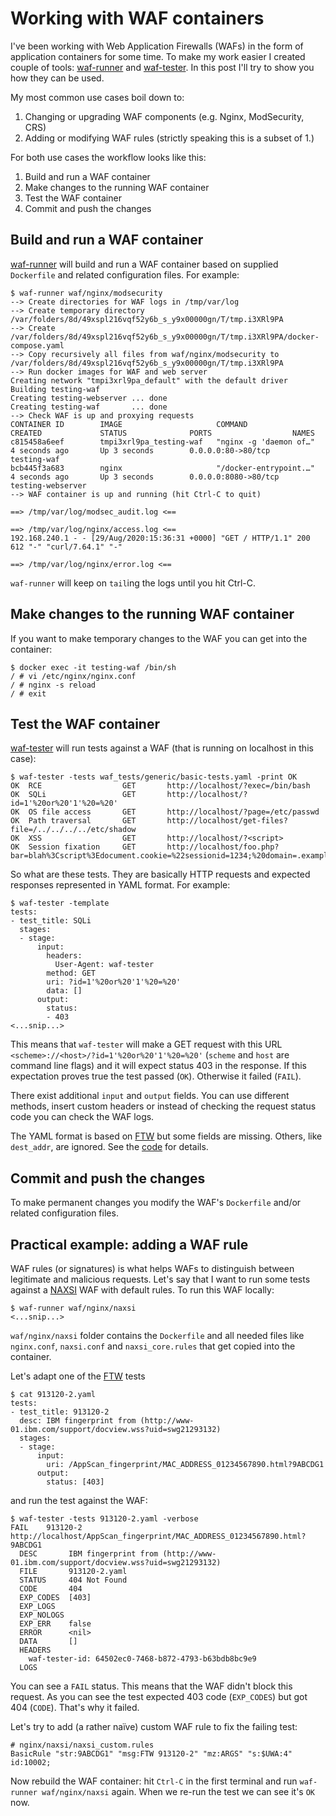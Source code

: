 # Working with WAF containers

I've been working with Web Application Firewalls (WAFs) in the form of application containers for some time. To make my work easier I created couple of tools: [waf-runner](https://github.com/jreisinger/waf-runner) and [waf-tester](https://github.com/jreisinger/waf-tester). In this post I'll try to show you how they can be used.

My most common use cases boil down to:

1. Changing or upgrading WAF components (e.g. Nginx, ModSecurity, CRS)
2. Adding or modifying WAF rules (strictly speaking this is a subset of 1.)

For both use cases the workflow looks like this:

1. Build and run a WAF container
2. Make changes to the running WAF container
3. Test the WAF container
4. Commit and push the changes

## Build and run a WAF container

[waf-runner](https://github.com/jreisinger/waf-runner) will build and run a WAF container based on supplied `Dockerfile` and related configuration files. For example:

```
$ waf-runner waf/nginx/modsecurity
--> Create directories for WAF logs in /tmp/var/log
--> Create temporary directory
/var/folders/8d/49xspl216vqf52y6b_s_y9x00000gn/T/tmp.i3XRl9PA
--> Create /var/folders/8d/49xspl216vqf52y6b_s_y9x00000gn/T/tmp.i3XRl9PA/docker-compose.yaml
--> Copy recursively all files from waf/nginx/modsecurity to /var/folders/8d/49xspl216vqf52y6b_s_y9x00000gn/T/tmp.i3XRl9PA
--> Run docker images for WAF and web server
Creating network "tmpi3xrl9pa_default" with the default driver
Building testing-waf
Creating testing-webserver ... done
Creating testing-waf       ... done
--> Check WAF is up and proxying requests
CONTAINER ID        IMAGE                     COMMAND                  CREATED             STATUS              PORTS                  NAMES
c815458a6eef        tmpi3xrl9pa_testing-waf   "nginx -g 'daemon of…"   4 seconds ago       Up 3 seconds        0.0.0.0:80->80/tcp     testing-waf
bcb445f3a683        nginx                     "/docker-entrypoint.…"   4 seconds ago       Up 3 seconds        0.0.0.0:8080->80/tcp   testing-webserver
--> WAF container is up and running (hit Ctrl-C to quit)

==> /tmp/var/log/modsec_audit.log <==

==> /tmp/var/log/nginx/access.log <==
192.168.240.1 - - [29/Aug/2020:15:36:31 +0000] "GET / HTTP/1.1" 200 612 "-" "curl/7.64.1" "-"

==> /tmp/var/log/nginx/error.log <==
```

`waf-runner` will keep on `tail`ing the logs until you hit Ctrl-C.

## Make changes to the running WAF container

If you want to make temporary changes to the WAF you can get into the container:

```
$ docker exec -it testing-waf /bin/sh
/ # vi /etc/nginx/nginx.conf
/ # nginx -s reload
/ # exit
```

## Test the WAF container

[waf-tester](https://github.com/jreisinger/waf-tester) will run tests against a WAF (that is running on localhost in this case):

```
$ waf-tester -tests waf_tests/generic/basic-tests.yaml -print OK
OK	RCE                  GET       http://localhost/?exec=/bin/bash
OK	SQLi                 GET       http://localhost/?id=1'%20or%20'1'%20=%20'
OK	OS file access       GET       http://localhost/?page=/etc/passwd
OK	Path traversal       GET       http://localhost/get-files?file=/../../../../etc/shadow
OK	XSS                  GET       http://localhost/?<script>
OK	Session fixation     GET       http://localhost/foo.php?bar=blah%3Cscript%3Edocument.cookie=%22sessionid=1234;%20domain=.example.dom%22;%3C/script%3E
```

So what are these tests. They are basically HTTP requests and expected responses represented in YAML format. For example:

```
$ waf-tester -template
tests:
- test_title: SQLi
  stages:
  - stage:
      input:
        headers:
          User-Agent: waf-tester
        method: GET
        uri: ?id=1'%20or%20'1'%20=%20'
        data: []
      output:
        status:
        - 403
<...snip...>
```

This means that `waf-tester` will make a GET request with this URL `<scheme>://<host>/?id=1'%20or%20'1'%20=%20'` (`scheme` and `host` are command line flags) and it will expect status 403 in the response. If this expectation proves true the test passed (`OK`). Otherwise it failed (`FAIL`).

There exist additional `input` and `output` fields. You can use different methods, insert custom headers or instead of checking the request status code you can check the WAF logs.

The YAML format is based on [FTW](https://github.com/CRS-support/ftw/blob/master/docs/YAMLFormat.md) but some fields are missing. Others, like `dest_addr`, are ignored. See the [code](https://github.com/jreisinger/waf-tester/blob/master/wafyaml/types.go) for details.

## Commit and push the changes

To make permanent changes you modify the WAF's `Dockerfile` and/or related configuration files.

## Practical example: adding a WAF rule

WAF rules (or signatures) is what helps WAFs to distinguish between legitimate and malicious requests. Let's say that I want to run some tests against a [NAXSI](https://github.com/nbs-system/naxsi) WAF with default rules. To run this WAF locally:

```
$ waf-runner waf/nginx/naxsi
<...snip...>
```

`waf/nginx/naxsi` folder contains the `Dockerfile` and all needed files like `nginx.conf`, `naxsi.conf` and `naxsi_core.rules` that get copied into the container.

Let's adapt one of the [FTW](https://github.com/coreruleset/ftw) tests

```
$ cat 913120-2.yaml 
tests:
- test_title: 913120-2
  desc: IBM fingerprint from (http://www-01.ibm.com/support/docview.wss?uid=swg21293132)
  stages:
  - stage:
      input:
        uri: /AppScan_fingerprint/MAC_ADDRESS_01234567890.html?9ABCDG1
      output:
        status: [403]
```
and run the test against the WAF:

```
$ waf-tester -tests 913120-2.yaml -verbose
FAIL	913120-2                       http://localhost/AppScan_fingerprint/MAC_ADDRESS_01234567890.html?9ABCDG1
  DESC       IBM fingerprint from (http://www-01.ibm.com/support/docview.wss?uid=swg21293132)
  FILE       913120-2.yaml
  STATUS     404 Not Found
  CODE       404
  EXP_CODES  [403]
  EXP_LOGS   
  EXP_NOLOGS 
  EXP_ERR    false
  ERROR      <nil>
  DATA       []
  HEADERS    
    waf-tester-id: 64502ec0-7468-b872-4793-b63bdb8bc9e9
  LOGS       
```

You can see a `FAIL` status. This means that the WAF didn't block this request. As you can see the test expected 403 code (`EXP_CODES`) but got 404 (`CODE`). That's why it failed.

Let's try to add (a rather naïve) custom WAF rule to fix the failing test:

```
# nginx/naxsi/naxsi_custom.rules
BasicRule "str:9ABCDG1" "msg:FTW 913120-2" "mz:ARGS" "s:$UWA:4" id:10002;
```

Now rebuild the WAF container: hit `Ctrl-C` in the first terminal and run `waf-runner waf/nginx/naxsi` again. When we re-run the test we can see it's `OK` now.

